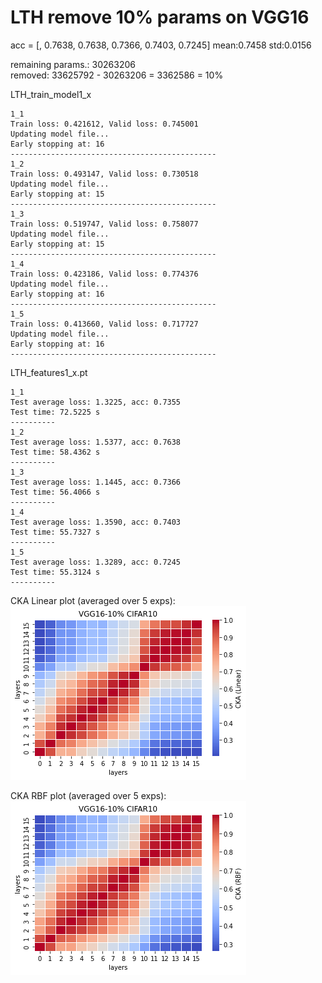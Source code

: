 # LTH remove 10% params on VGG16

acc = [, 0.7638, 0.7638, 0.7366, 0.7403, 0.7245] mean:0.7458 std:0.0156 

remaining params.: 30263206 <br>
removed: 33625792 - 30263206 = 3362586 = 10%

LTH_train_model1_x
```
1_1
Train loss: 0.421612, Valid loss: 0.745001
Updating model file...
Early stopping at: 16
----------------------------------------------
1_2
Train loss: 0.493147, Valid loss: 0.730518
Updating model file...
Early stopping at: 15
----------------------------------------------
1_3
Train loss: 0.519747, Valid loss: 0.758077
Updating model file...
Early stopping at: 15
----------------------------------------------
1_4
Train loss: 0.423186, Valid loss: 0.774376
Updating model file...
Early stopping at: 16
----------------------------------------------
1_5
Train loss: 0.413660, Valid loss: 0.717727
Updating model file...
Early stopping at: 16
----------------------------------------------
```

LTH_features1_x.pt
```
1_1
Test average loss: 1.3225, acc: 0.7355
Test time: 72.5225 s
----------
1_2
Test average loss: 1.5377, acc: 0.7638
Test time: 58.4362 s
----------
1_3
Test average loss: 1.1445, acc: 0.7366
Test time: 56.4066 s
----------
1_4
Test average loss: 1.3590, acc: 0.7403
Test time: 55.7327 s
----------
1_5
Test average loss: 1.3289, acc: 0.7245
Test time: 55.3124 s
----------
```

CKA Linear plot (averaged over 5 exps):<br>
![vgg16_10_linear](vgg16_10_linear.png)

CKA RBF plot (averaged over 5 exps): <br>
![vgg16_10_rbf](vgg16_10_rbf.png)
  


